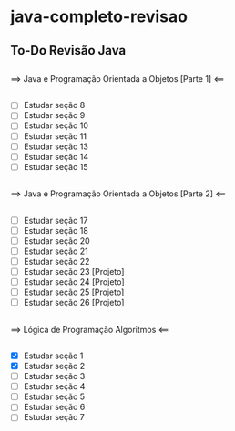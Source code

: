 # java-completo-revisao

## To-Do Revisão Java

##
==> Java e Programação Orientada a Objetos [Parte 1] <==
##
- [ ] Estudar seção 8 
- [ ] Estudar seção 9
- [ ] Estudar seção 10
- [ ] Estudar seção 11
- [ ] Estudar seção 13
- [ ] Estudar seção 14
- [ ] Estudar seção 15
##
==> Java e Programação Orientada a Objetos [Parte 2] <==
##
- [ ] Estudar seção 17
- [ ] Estudar seção 18
- [ ] Estudar seção 20
- [ ] Estudar seção 21
- [ ] Estudar seção 22
- [ ] Estudar seção 23 [Projeto]
- [ ] Estudar seção 24 [Projeto]
- [ ] Estudar seção 25 [Projeto]
- [ ] Estudar seção 26 [Projeto]

##
==> Lógica de Programação Algoritmos <== 
##
- [X] Estudar seção 1
- [X] Estudar seção 2
- [ ] Estudar seção 3
- [ ] Estudar seção 4
- [ ] Estudar seção 5
- [ ] Estudar seção 6
- [ ] Estudar seção 7
